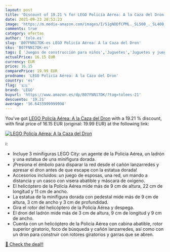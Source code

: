 ```yaml
---
layout: post
title: 'Discount of 19.21 % for LEGO Policía Aérea: A la Caza del Dron'
date: 2021-09-23 20:53:23
image: 'https://m.media-amazon.com/images/I/51gNDDfCPML._SL500_._SL400_.jpg'
comments: true
category: ofertas
author: 'tole.es'
slug: 'B07FNN17DK-es LEGO Policía Aérea: A la Caza del Dron'
sku: 'B07FNN17DK-es'
tags: [ 'Juegos de construcción para niños','Juguetes','Juguetes y juegos','Sets de construcción','lego', ]
actualPrice: 16.15 EUR
currency: EUR
price: 16.15
comparePrice: 19.99 EUR
prodname: 'LEGO Policía Aérea: A la Caza del Dron'
country: 'es'
flag: '🇪🇸'
brand: 'LEGO'
buyurl: 'https://www.amazon.es/dp/B07FNN17DK/?tag=tolees-21'
descuento: '19.21'
average: '16.6433999999998'
---
```


You've got [LEGO Policía Aérea: A la Caza del Dron](https://www.amazon.es/dp/B07FNN17DK/?tag=tolees-21) with a  19.21 % discount, with final price of 16.15 EUR (original: 19.99 EUR) at the following link:

[![LEGO Policía Aérea: A la Caza del Dron](https://m.media-amazon.com/images/I/51gNDDfCPML._SL500_._SL400_.jpg)](https://www.amazon.es/dp/B07FNN17DK/?tag=tolees-21)

ℹ️:

- Incluye 3 minifiguras LEGO City: un agente de la Policía Aérea, un ladrón y una estatua de una minifigura dorada.
- ¡Presiona el émbolo para disparar la red desde el cañón lanzarredes y apresar el dron antes de que escape con la estatua dorada!
- Accesorios incluidos: un juego de esposas, una red, un mando a distancia y un casco con visera abatible y máscara de oxígeno.
- El helicóptero de la Policía Aérea mide más de 9 cm de altura, 22 cm de longitud y 11 cm de ancho.
- La estatua de la minifigura dorada con pedestal mide más de 9 cm de altura, 3 cm de ancho y 3 cm de profundidad.
- Gira el rotor del helicóptero de la Policía Aérea y despega.
- El dron del ladrón mide más de 3 cm de altura, 9 cm de longitud y 9 cm de ancho.
- Cuenta con un helicóptero de la Policía Aérea con cabina abatible, rotor superior giratorio, foco de búsqueda y cañón lanzarredes, así como con un dron para construir con rotores giratorios y garras que se abren.

[🛒 Check the deal!!](https://www.amazon.es/dp/B07FNN17DK/?tag=tolees-21)
